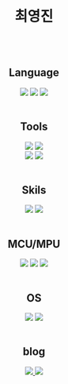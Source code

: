 <h1 align="center">최영진</h1>

<div align="center" >

<br>
<br>

## Language

  <img src="https://img.shields.io/badge/c-%2300599C.svg?style=for-the-badge&logo=c&logoColor=white">
  <img src="https://img.shields.io/badge/c++-%2300599C.svg?style=for-the-badge&logo=c%2B%2B&logoColor=white">
  <img src="https://img.shields.io/badge/python-3776AB.svg?style=for-the-badge&logo=python&logoColor=white"/>

<br>
<br>

## Tools

  <img src="https://img.shields.io/badge/VisualStudio-5C2D91.svg?style=for-the-badge&logo=Visual-Studio&logoColor=white">
  <img src="https://img.shields.io/badge/VSCODE-0078d7.svg?style=for-the-badge&logo=visual-studio-code&logoColor=white">
  <br/>
  <img src="https://img.shields.io/badge/Arduino%20IDE-00979D.svg?style=for-the-badge&logo=Arduino&logoColor=white"/>
  <img src="https://img.shields.io/badge/Microchip%20Studio-B81E2C.svg?style=for-the-badge&logoColor=white"/>

<br>
<br>

## Skils

  <img src="https://img.shields.io/badge/fritzing-D03424.svg?style=for-the-badge&logoColor=white"/>
  <img src="https://img.shields.io/badge/Notion-%23000000.svg?style=for-the-badge&logo=notion&logoColor=white"/>

<br>
<br>

## MCU/MPU

  <img src="https://img.shields.io/badge/Raspberry%20Pi-A22846.svg?style=for-the-badge&logo=Raspberry-Pi&logoColor=white"/>
  <img src="https://img.shields.io/badge/Arduino-00979D.svg?style=for-the-badge&logo=Arduino&logoColor=white"/>
  <img src="https://img.shields.io/badge/atmega-EC1A23.svg?style=for-the-badge"/>

<br>
<br>

## OS

  <img src="https://img.shields.io/badge/Windows-0078D6?style=for-the-badge&logo=windows&logoColor=white"/>
  <img src="https://img.shields.io/badge/Ubuntu-E95420?style=for-the-badge&logo=ubuntu&logoColor=white"/>

<br>
<br>

## blog

  <a href="https://blog.naver.com/cyjin1513">
    <img src="https://img.shields.io/badge/blog-03C75A?style=for-the-badge&logo=Naver&logoColor=white"/>
  </a>
  <a href="">
    <img src="https://img.shields.io/badge/Velog-20C997?style=for-the-badge&logo=Velog&logoColor=white"/>
  </a>
</div>
